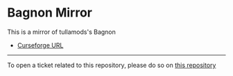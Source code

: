 # Bagnon Mirror

This is a mirror of tullamods's Bagnon

- [Curseforge URL](https://www.curseforge.com/wow/addons/bagnon)

----

To open a ticket related to this repository, please do so on [this repository](https://github.com/curseforge-mirror/.github)